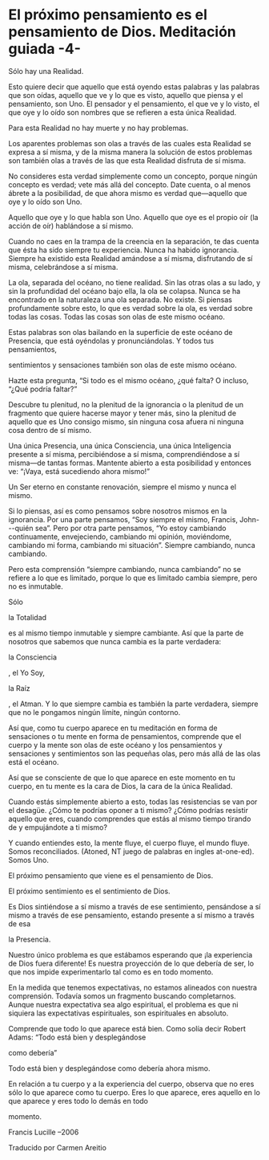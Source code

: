 # El próximo pensamiento es el pensamiento de Dios. Meditación guiada -4-

Sólo hay una Realidad.

Esto quiere decir que aquello que está oyendo estas palabras y las palabras que son oídas, aquello que ve y lo que es visto, aquello que piensa y el pensamiento, son Uno. El pensador y el pensamiento, el que ve y lo visto, el que oye y lo oído son nombres que se refieren a esta única Realidad.

Para esta Realidad no hay muerte y no hay problemas.

Los aparentes problemas son olas a través de las cuales esta Realidad se expresa a sí misma, y de la misma manera la solución de estos problemas son también olas a través de las que esta Realidad disfruta de sí misma.

No consideres esta verdad simplemente como un concepto, porque ningún concepto es verdad; vete más allá del concepto. Date cuenta, o al menos ábrete a la posibilidad, de que ahora mismo es verdad que—aquello que oye y lo oído son Uno.

Aquello que oye y lo que habla son Uno. Aquello que oye es el propio oír (la acción de oír) hablándose a sí mismo.

Cuando no caes en la trampa de la creencia en la separación, te das cuenta que ésta ha sido siempre tu experiencia. Nunca ha habido ignorancia. Siempre ha existido esta Realidad amándose a sí misma, disfrutando de sí misma, celebrándose a sí misma.

La ola, separada del océano, no tiene realidad. Sin las otras olas a su lado, y sin la profundidad del océano bajo ella, la ola se colapsa. Nunca se ha encontrado en la naturaleza una ola separada. No existe. Si piensas profundamente sobre esto, lo que es verdad sobre la ola, es verdad sobre todas las cosas. Todas las cosas son olas de este mismo océano.

Estas palabras son olas bailando en la superficie de este océano de Presencia, que está oyéndolas y pronunciándolas. Y todos tus pensamientos,

sentimientos y sensaciones también son olas de este mismo océano.

Hazte esta pregunta, “Si todo es el mismo océano, ¿qué falta? O incluso, “¿Qué podría faltar?”

Descubre tu plenitud, no la plenitud de la ignorancia o la plenitud de un fragmento que quiere hacerse mayor y tener más, sino la plenitud de aquello que es Uno consigo mismo, sin ninguna cosa afuera ni ninguna cosa dentro de sí mismo.

Una única Presencia, una única Consciencia, una única Inteligencia presente a sí misma, percibiéndose a sí misma, comprendiéndose a sí misma—de tantas formas. Mantente abierto a esta posibilidad y entonces ve: “¡Vaya, está sucediendo ahora mismo!”

Un Ser eterno en constante renovación, siempre el mismo y nunca el mismo.

Si lo piensas, así es como pensamos sobre nosotros mismos en la ignorancia. Por una parte pensamos, “Soy siempre el mismo, Francis, John---quién sea”. Pero por otra parte pensamos, “Yo estoy cambiando continuamente, envejeciendo, cambiando mi opinión, moviéndome, cambiando mi forma, cambiando mi situación”. Siempre cambiando, nunca cambiando.

Pero esta comprensión “siempre cambiando, nunca cambiando” no se refiere a lo que es limitado, porque lo que es limitado cambia siempre, pero no es inmutable.

Sólo

la Totalidad

es al mismo tiempo inmutable y siempre cambiante. Así que la parte de nosotros que sabemos que nunca cambia es la parte verdadera:

la Consciencia

, el Yo Soy,

la Raíz

, el Atman. Y lo que siempre cambia es también la parte verdadera, siempre que no le pongamos ningún límite, ningún contorno.

Así que, como tu cuerpo aparece en tu meditación en forma de sensaciones o tu mente en forma de pensamientos, comprende que el cuerpo y la mente son olas de este océano y los pensamientos y sensaciones y sentimientos son las pequeñas olas, pero más allá de las olas está el océano.

Así que se consciente de que lo que aparece en este momento en tu cuerpo, en tu mente es la cara de Dios, la cara de la única Realidad.

Cuando estás simplemente abierto a esto, todas las resistencias se van por el desagüe. ¿Cómo te podrías oponer a ti mismo? ¿Cómo podrías resistir aquello que eres, cuando comprendes que estás al mismo tiempo tirando de y empujándote a ti mismo?

Y cuando entiendes esto, la mente fluye, el cuerpo fluye, el mundo fluye. Somos reconciliados. (Atoned, NT juego de palabras en ingles at-one-ed). Somos Uno.

El próximo pensamiento que viene es el pensamiento de Dios.

El próximo sentimiento es el sentimiento de Dios.

Es Dios sintiéndose a sí mismo a través de ese sentimiento, pensándose a sí mismo a través de ese pensamiento, estando presente a sí mismo a través de esa

la Presencia.

Nuestro único problema es que estábamos esperando que ¡la experiencia de Dios fuera diferente! Es nuestra proyección de lo que debería de ser, lo que nos impide experimentarlo tal como es en todo momento.

En la medida que tenemos expectativas, no estamos alineados con nuestra comprensión. Todavía somos un fragmento buscando completarnos. Aunque nuestra expectativa sea algo espiritual, el problema es que ni siquiera las expectativas espirituales, son espirituales en absoluto.

Comprende que todo lo que aparece está bien. Como solía decir Robert Adams: “Todo está bien y desplegándose

como debería”

Todo está bien y desplegándose como debería ahora mismo.

En relación a tu cuerpo y a la experiencia del cuerpo, observa que no eres sólo lo que aparece como tu cuerpo. Eres lo que aparece, eres aquello en lo que aparece y eres todo lo demás en todo

momento.

Francis Lucille –2006

Traducido por Carmen Areitio

